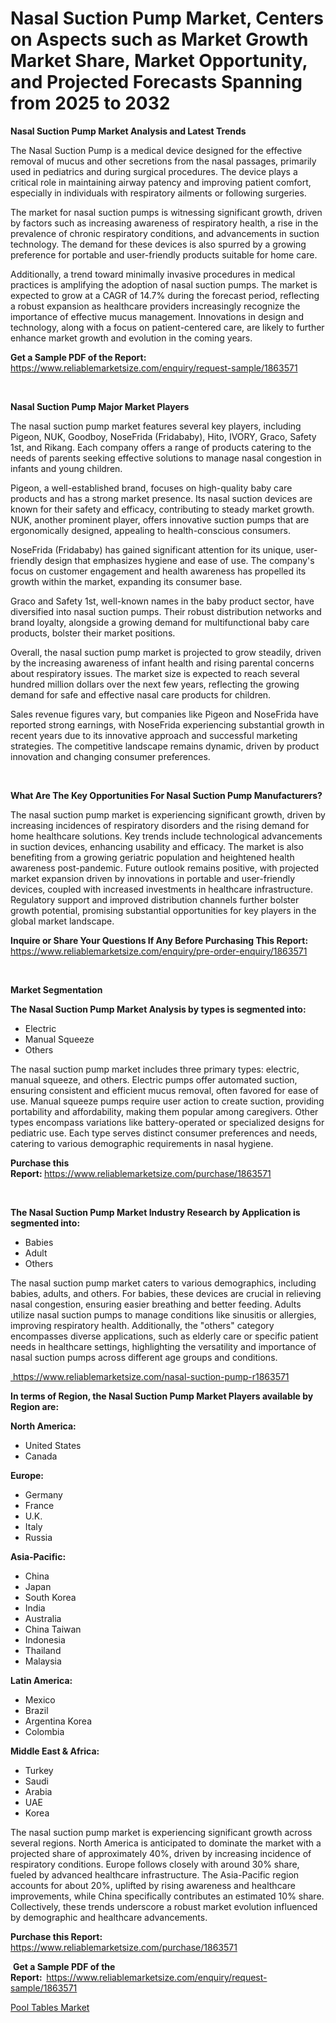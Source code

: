 <p><h1>Nasal Suction Pump Market, Centers on Aspects such as Market Growth Market Share, Market Opportunity, and Projected Forecasts Spanning from 2025 to 2032</h1></p><p><strong>Nasal Suction Pump Market Analysis and Latest Trends</strong></p>
<p><p>The Nasal Suction Pump is a medical device designed for the effective removal of mucus and other secretions from the nasal passages, primarily used in pediatrics and during surgical procedures. The device plays a critical role in maintaining airway patency and improving patient comfort, especially in individuals with respiratory ailments or following surgeries. </p><p>The market for nasal suction pumps is witnessing significant growth, driven by factors such as increasing awareness of respiratory health, a rise in the prevalence of chronic respiratory conditions, and advancements in suction technology. The demand for these devices is also spurred by a growing preference for portable and user-friendly products suitable for home care. </p><p>Additionally, a trend toward minimally invasive procedures in medical practices is amplifying the adoption of nasal suction pumps. The market is expected to grow at a CAGR of 14.7% during the forecast period, reflecting a robust expansion as healthcare providers increasingly recognize the importance of effective mucus management. Innovations in design and technology, along with a focus on patient-centered care, are likely to further enhance market growth and evolution in the coming years.</p></p>
<p><strong>Get a Sample PDF of the Report:&nbsp;</strong> <a href="https://www.reliablemarketsize.com/enquiry/request-sample/1863571?utm_campaign=2319&utm_medium=2&utm_source=Github&utm_content=ia&utm_term=07022025&utm_id=nasal-suction-pump">https://www.reliablemarketsize.com/enquiry/request-sample/1863571</a></p>
<p>&nbsp;</p>
<p><strong>Nasal Suction Pump Major Market Players</strong></p>
<p><p>The nasal suction pump market features several key players, including Pigeon, NUK, Goodboy, NoseFrida (Fridababy), Hito, IVORY, Graco, Safety 1st, and Rikang. Each company offers a range of products catering to the needs of parents seeking effective solutions to manage nasal congestion in infants and young children.</p><p>Pigeon, a well-established brand, focuses on high-quality baby care products and has a strong market presence. Its nasal suction devices are known for their safety and efficacy, contributing to steady market growth. NUK, another prominent player, offers innovative suction pumps that are ergonomically designed, appealing to health-conscious consumers.</p><p>NoseFrida (Fridababy) has gained significant attention for its unique, user-friendly design that emphasizes hygiene and ease of use. The company's focus on customer engagement and health awareness has propelled its growth within the market, expanding its consumer base.</p><p>Graco and Safety 1st, well-known names in the baby product sector, have diversified into nasal suction pumps. Their robust distribution networks and brand loyalty, alongside a growing demand for multifunctional baby care products, bolster their market positions.</p><p>Overall, the nasal suction pump market is projected to grow steadily, driven by the increasing awareness of infant health and rising parental concerns about respiratory issues. The market size is expected to reach several hundred million dollars over the next few years, reflecting the growing demand for safe and effective nasal care products for children.</p><p>Sales revenue figures vary, but companies like Pigeon and NoseFrida have reported strong earnings, with NoseFrida experiencing substantial growth in recent years due to its innovative approach and successful marketing strategies. The competitive landscape remains dynamic, driven by product innovation and changing consumer preferences.</p></p>
<p>&nbsp;</p>
<p><strong>What Are The Key Opportunities For Nasal Suction Pump Manufacturers?</strong></p>
<p><p>The nasal suction pump market is experiencing significant growth, driven by increasing incidences of respiratory disorders and the rising demand for home healthcare solutions. Key trends include technological advancements in suction devices, enhancing usability and efficacy. The market is also benefiting from a growing geriatric population and heightened health awareness post-pandemic. Future outlook remains positive, with projected market expansion driven by innovations in portable and user-friendly devices, coupled with increased investments in healthcare infrastructure. Regulatory support and improved distribution channels further bolster growth potential, promising substantial opportunities for key players in the global market landscape.</p></p>
<p><strong>Inquire or Share Your Questions If Any Before Purchasing This Report:</strong> <a href="https://www.reliablemarketsize.com/enquiry/pre-order-enquiry/1863571?utm_campaign=2319&utm_medium=2&utm_source=Github&utm_content=ia&utm_term=07022025&utm_id=nasal-suction-pump">https://www.reliablemarketsize.com/enquiry/pre-order-enquiry/1863571</a></p>
<p>&nbsp;</p>
<p><strong>Market Segmentation</strong></p>
<p><strong>The Nasal Suction Pump Market Analysis by types is segmented into:</strong></p>
<p><ul><li>Electric</li><li>Manual Squeeze</li><li>Others</li></ul></p>
<p><p>The nasal suction pump market includes three primary types: electric, manual squeeze, and others. Electric pumps offer automated suction, ensuring consistent and efficient mucus removal, often favored for ease of use. Manual squeeze pumps require user action to create suction, providing portability and affordability, making them popular among caregivers. Other types encompass variations like battery-operated or specialized designs for pediatric use. Each type serves distinct consumer preferences and needs, catering to various demographic requirements in nasal hygiene.</p></p>
<p><strong>Purchase this Report:&nbsp;</strong><a href="https://www.reliablemarketsize.com/purchase/1863571?utm_campaign=2319&utm_medium=2&utm_source=Github&utm_content=ia&utm_term=07022025&utm_id=nasal-suction-pump">https://www.reliablemarketsize.com/purchase/1863571</a></p>
<p>&nbsp;</p>
<p><strong>The Nasal Suction Pump Market Industry Research by Application is segmented into:</strong></p>
<p><ul><li>Babies</li><li>Adult</li><li>Others</li></ul></p>
<p><p>The nasal suction pump market caters to various demographics, including babies, adults, and others. For babies, these devices are crucial in relieving nasal congestion, ensuring easier breathing and better feeding. Adults utilize nasal suction pumps to manage conditions like sinusitis or allergies, improving respiratory health. Additionally, the "others" category encompasses diverse applications, such as elderly care or specific patient needs in healthcare settings, highlighting the versatility and importance of nasal suction pumps across different age groups and conditions.</p></p>
<p><a href="https://www.reliablemarketsize.com/nasal-suction-pump-r1863571?utm_campaign=2319&utm_medium=2&utm_source=Github&utm_content=ia&utm_term=07022025&utm_id=nasal-suction-pump">&nbsp;https://www.reliablemarketsize.com/nasal-suction-pump-r1863571</a></p>
<p><strong>In terms of Region, the Nasal Suction Pump Market Players available by Region are:</strong></p>
<p>
    <p> <strong> North America: </strong>
        <ul>
            <li>United States</li>
            <li>Canada</li>
        </ul>
        </p> 
    <p> <strong> Europe: </strong>
        <ul>
            <li>Germany</li>
            <li>France</li>
            <li>U.K.</li>
            <li>Italy</li>
            <li>Russia</li>
        </ul>
        </p> 
    <p> <strong> Asia-Pacific: </strong>
        <ul>
            <li>China</li>
            <li>Japan</li>
            <li>South Korea</li>
            <li>India</li>
            <li>Australia</li>
            <li>China Taiwan</li>
            <li>Indonesia</li>
            <li>Thailand</li>
            <li>Malaysia</li>
        </ul>
        </p> 
    <p> <strong> Latin America: </strong>
        <ul>
            <li>Mexico</li>
            <li>Brazil</li>
            <li>Argentina Korea</li>
            <li>Colombia</li>
        </ul>
        </p> 
    <p> <strong> Middle East & Africa: </strong>
        <ul>
            <li>Turkey</li>
            <li>Saudi</li>
            <li>Arabia</li>
            <li>UAE</li>
            <li>Korea</li>
        </ul>
    </p>
    </p>
<p><p>The nasal suction pump market is experiencing significant growth across several regions. North America is anticipated to dominate the market with a projected share of approximately 40%, driven by increasing incidence of respiratory conditions. Europe follows closely with around 30% share, fueled by advanced healthcare infrastructure. The Asia-Pacific region accounts for about 20%, uplifted by rising awareness and healthcare improvements, while China specifically contributes an estimated 10% share. Collectively, these trends underscore a robust market evolution influenced by demographic and healthcare advancements.</p></p>
<p><strong>Purchase this Report: </strong><a href="https://www.reliablemarketsize.com/purchase/1863571?utm_campaign=2319&utm_medium=2&utm_source=Github&utm_content=ia&utm_term=07022025&utm_id=nasal-suction-pump">https://www.reliablemarketsize.com/purchase/1863571</a></p>
<p>&nbsp;<strong>Get a Sample PDF of the Report:&nbsp;&nbsp;</strong><a href="https://www.reliablemarketsize.com/enquiry/request-sample/1863571?utm_campaign=2319&utm_medium=2&utm_source=Github&utm_content=ia&utm_term=07022025&utm_id=nasal-suction-pump">https://www.reliablemarketsize.com/enquiry/request-sample/1863571</a></p>
<p><strong></strong></p>
<p><p><a href="https://github.com/oslieselotte2192/Market-Research-Report-List-1/blob/main/pool-tables-market.md?utm_campaign=2319&utm_medium=2&utm_source=Github&utm_content=ia&utm_term=07022025&utm_id=nasal-suction-pump">Pool Tables Market</a></p></p>